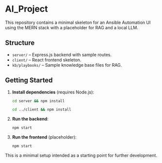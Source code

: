 # AI_Project

This repository contains a minimal skeleton for an Ansible Automation UI using the MERN stack with a placeholder for RAG and a local LLM.

## Structure

- `server/` – Express.js backend with sample routes.
- `client/` – React frontend skeleton.
- `kb/playbooks/` – Sample knowledge base files for RAG.

## Getting Started

1. **Install dependencies** (requires Node.js):
   ```bash
   cd server && npm install
   ```
   ```bash
   cd ../client && npm install
   ```
2. **Run the backend**:
   ```bash
   npm start
   ```
3. **Run the frontend** (placeholder):
   ```bash
   npm start
   ```

This is a minimal setup intended as a starting point for further development.
